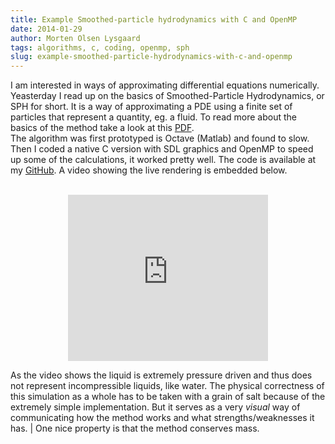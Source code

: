 ```yaml
---
title: Example Smoothed-particle hydrodynamics with C and OpenMP
date: 2014-01-29
author: Morten Olsen Lysgaard
tags: algorithms, c, coding, openmp, sph
slug: example-smoothed-particle-hydrodynamics-with-c-and-openmp
---
```


I am interested in ways of approximating differential equations
numerically. Yeasterday I read up on the basics of Smoothed-Particle
Hydrodynamics, or SPH for short. It is a way of approximating a PDE
using a finite set of particles that represent a quantity, eg. a fluid.
To read more about the basics of the method take a look at this
[PDF](http://image.diku.dk/kenny/download/vriphys10_course/sph.pdf).\
The algorithm was first prototyped is Octave (Matlab) and found to slow.
Then I coded a native C version with SDL graphics and OpenMP to speed up
some of the calculations, it worked pretty well. The code is available
at my [GitHub](https://github.com/molysgaard/navierstokes). A video
showing the live rendering is embedded below.\
 

<div class="separator" style="clear: both; text-align: center;">
<iframe allowfullscreen="allowfullscreen" webkitallowfullscreen="webkitallowfullscreen" mozallowfullscreen="mozallowfullscreen" width="320" height="266" src="https://www.youtube.com/embed/Jbybort1F5Q?feature=player_embedded" frameborder="0">
</iframe>
</div>

As the video shows the liquid is extremely pressure driven and thus
does not represent incompressible liquids, like water. The physical
correctness of this simulation as a whole has to be taken with a grain
of salt because of the extremely simple implementation. But it serves as
a very *visual* way of communicating how the method works and what
strengths/weaknesses it has. | One nice property is that the method
conserves mass.
